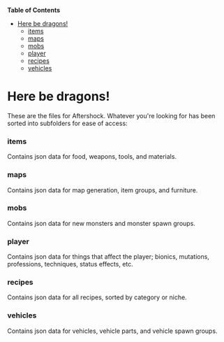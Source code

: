 <!-- START doctoc generated TOC please keep comment here to allow auto update -->
<!-- DON'T EDIT THIS SECTION, INSTEAD RE-RUN doctoc TO UPDATE -->
**Table of Contents**  

- [Here be dragons!](#here-be-dragons)
    - [items](#items)
    - [maps](#maps)
    - [mobs](#mobs)
    - [player](#player)
    - [recipes](#recipes)
    - [vehicles](#vehicles)

<!-- END doctoc generated TOC please keep comment here to allow auto update -->

# Here be dragons!

These are the files for Aftershock. Whatever you're looking for has been sorted into subfolders for ease of access:

### items

Contains json data for food, weapons, tools, and materials.

### maps

Contains json data for map generation, item groups, and furniture.

### mobs

Contains json data for new monsters and monster spawn groups.

### player

Contains json data for things that affect the player; bionics, mutations, professions, techniques, status effects, etc.

### recipes

Contains json data for all recipes, sorted by category or niche.

### vehicles

Contains json data for vehicles, vehicle parts, and vehicle spawn groups.